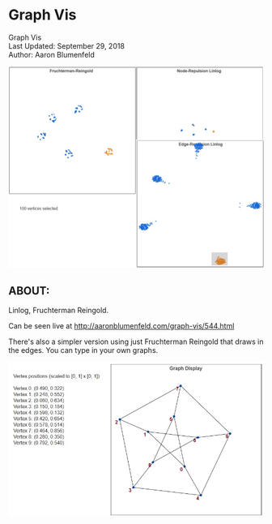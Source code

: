 # Graph Vis

Graph Vis <br>
Last Updated: September 29, 2018 <br>
Author: Aaron Blumenfeld

![linlog](linlog.jpg)

## ABOUT:

Linlog, Fruchterman Reingold.

Can be seen live at http://aaronblumenfeld.com/graph-vis/544.html

There's also a simpler version using just Fruchterman Reingold that draws in the edges.
You can type in your own graphs.

![petersen](petersen.jpg)